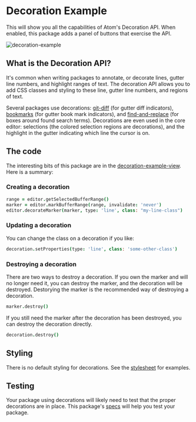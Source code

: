 # Decoration Example

This will show you all the capabilities of Atom's Decoration API. When enabled, this package adds a panel of buttons that exercise the API.

![decoration-example](https://cloud.githubusercontent.com/assets/69169/3518389/d9a8344e-06ff-11e4-9283-c32c9d99e0c1.gif)

## What is the Decoration API?

It's common when writing packages to annotate, or decorate lines, gutter line numbers, and highlight ranges of text. The decoration API allows you to add CSS classes and styling to these line, gutter line numbers, and regions of text.

Several packages use decorations: [git-diff] (for gutter diff indicators), [bookmarks] (for gutter book mark indicators), and [find-and-replace] (for boxes around found search terms). Decorations are even used in the core editor: selections (the colored selection regions are decorations), and the highlight in the gutter indicating which line the cursor is on.

## The code

The interesting bits of this package are in the [decoration-example-view]. Here is a summary:

### Creating a decoration

```coffee
range = editor.getSelectedBufferRange()
marker = editor.markBufferRange(range, invalidate: 'never')
editor.decorateMarker(marker, type: 'line', class: "my-line-class")
```

### Updating a decoration

You can change the class on a decoration if you like:

```coffee
decoration.setProperties(type: 'line', class: 'some-other-class')
```

### Destroying a decoration

There are two ways to destroy a decoration. If you own the marker and will no longer need it, you can destroy the marker, and the decoration will be destroyed. Destorying the marker is the recommended way of destroying a decoration.

```coffee
marker.destroy()
```

If you still need the marker after the decoration has been destroyed, you can destroy the decoration directly.

```coffee
decoration.destroy()
```

## Styling

There is no default styling for decorations. See the [stylesheet] for examples.

## Testing

Your package using decorations will likely need to test that the proper decorations are in place. This package's [specs] will help you test your package.


[git-diff]:https://github.com/atom/git-diff
[find-and-replace]:https://github.com/atom/find-and-replace
[bookmarks]:https://github.com/atom/bookmarks
[decoration-example-view]:https://github.com/atom/decoration-example/blob/master/lib/decoration-example-view.coffee#L40
[stylesheet]:https://github.com/atom/decoration-example/blob/master/styles/decoration-example.less
[specs]: https://github.com/atom/decoration-example/blob/master/spec/decoration-example-spec.coffee#L33
